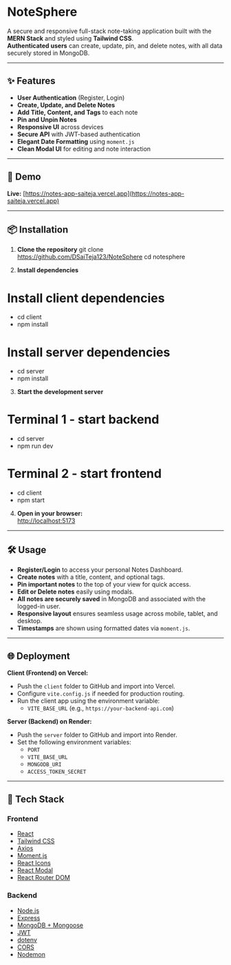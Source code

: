 # NoteSphere

A secure and responsive full-stack note-taking application built with the **MERN Stack** and styled using **Tailwind CSS**.  
**Authenticated users** can create, update, pin, and delete notes, with all data securely stored in MongoDB.

---

## ✨ Features

- **User Authentication** (Register, Login)
- **Create, Update, and Delete Notes**
- **Add Title, Content, and Tags** to each note
- **Pin and Unpin Notes**
- **Responsive UI** across devices
- **Secure API** with JWT-based authentication
- **Elegant Date Formatting** using `moment.js`
- **Clean Modal UI** for editing and note interaction

---

## 🚀 Demo

**Live:** [https://notes-app-saiteja.vercel.app](https://notes-app-saiteja.vercel.app)

---

## 📦 Installation

1. **Clone the repository**
git clone https://github.com/DSaiTeja123/NoteSphere
cd notesphere

2. **Install dependencies**
# Install client dependencies
- cd client
- npm install

# Install server dependencies
- cd server
- npm install

3. **Start the development server**
# Terminal 1 - start backend
- cd server
- npm run dev

# Terminal 2 - start frontend
- cd client
- npm start

4. **Open in your browser:**  
[http://localhost:5173](http://localhost:5173)

---

## 🛠️ Usage

- **Register/Login** to access your personal Notes Dashboard.
- **Create notes** with a title, content, and optional tags.
- **Pin important notes** to the top of your view for quick access.
- **Edit or Delete notes** easily using modals.
- **All notes are securely saved** in MongoDB and associated with the logged-in user.
- **Responsive layout** ensures seamless usage across mobile, tablet, and desktop.
- **Timestamps** are shown using formatted dates via `moment.js`.

---

## 🌐 Deployment

**Client (Frontend) on Vercel:**  
- Push the `client` folder to GitHub and import into Vercel.  
- Configure `vite.config.js` if needed for production routing.
- Run the client app using the environment variable:
  - `VITE_BASE_URL` (e.g., `https://your-backend-api.com`)

**Server (Backend) on Render:**  
- Push the `server` folder to GitHub and import into Render.
- Set the following environment variables:
  - `PORT`
  - `VITE_BASE_URL`
  - `MONGODB_URI`
  - `ACCESS_TOKEN_SECRET`

---

## 🧩 Tech Stack

### Frontend

- [React](https://react.dev/)
- [Tailwind CSS](https://tailwindcss.com/)
- [Axios](https://axios-http.com/)
- [Moment.js](https://momentjs.com/)
- [React Icons](https://react-icons.github.io/react-icons/)
- [React Modal](https://reactcommunity.org/react-modal/)
- [React Router DOM](https://reactrouter.com/en/main)

### Backend

- [Node.js](https://nodejs.org/)
- [Express](https://expressjs.com/)
- [MongoDB + Mongoose](https://mongoosejs.com/)
- [JWT](https://github.com/auth0/node-jsonwebtoken)
- [dotenv](https://github.com/motdotla/dotenv)
- [CORS](https://github.com/expressjs/cors)
- [Nodemon](https://www.npmjs.com/package/nodemon)
